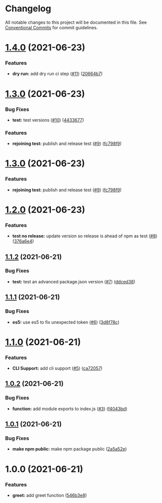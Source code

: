 # Changelog

All notable changes to this project will be documented in this file. See
[Conventional Commits](https://conventionalcommits.org) for commit guidelines.

# [1.4.0](https://github.com/marlondc/greeting-test/compare/v1.3.0...v1.4.0) (2021-06-23)


### Features

* **dry run:** add dry run ci step ([#11](https://github.com/marlondc/greeting-test/issues/11)) ([20664b7](https://github.com/marlondc/greeting-test/commit/20664b7d94ac98aff5aa36bf65080bbe28033a0f))

# [1.3.0](https://github.com/marlondc/greeting-test/compare/v1.2.0...v1.3.0) (2021-06-23)


### Bug Fixes

* **test:** test versions ([#10](https://github.com/marlondc/greeting-test/issues/10)) ([4433677](https://github.com/marlondc/greeting-test/commit/443367712f2e5b33c9aaecceb0d6042450a5b9eb))


### Features

* **rejoining test:** publish and release test ([#9](https://github.com/marlondc/greeting-test/issues/9)) ([fc798f9](https://github.com/marlondc/greeting-test/commit/fc798f9268d5abe9684bedbfa30591a270fb82db))

# [1.3.0](https://github.com/marlondc/greeting-test/compare/v1.2.0...v1.3.0) (2021-06-23)


### Features

* **rejoining test:** publish and release test ([#9](https://github.com/marlondc/greeting-test/issues/9)) ([fc798f9](https://github.com/marlondc/greeting-test/commit/fc798f9268d5abe9684bedbfa30591a270fb82db))

# [1.2.0](https://github.com/marlondc/greeting-test/compare/v1.1.2...v1.2.0) (2021-06-23)


### Features

* **test no release:** update version so release is ahead of npm as test ([#8](https://github.com/marlondc/greeting-test/issues/8)) ([376a6e4](https://github.com/marlondc/greeting-test/commit/376a6e424262ba2e3d304a970f28539a0149179b))

## [1.1.2](https://github.com/marlondc/greeting-test/compare/v1.1.1...v1.1.2) (2021-06-21)


### Bug Fixes

* **test:** test an advanced package.json version ([#7](https://github.com/marlondc/greeting-test/issues/7)) ([ddced38](https://github.com/marlondc/greeting-test/commit/ddced38a891a91c4557ae0f1612e717532f7e799))

## [1.1.1](https://github.com/marlondc/greeting-test/compare/v1.1.0...v1.1.1) (2021-06-21)


### Bug Fixes

* **es5:** use es5 to fix unexpected token ([#6](https://github.com/marlondc/greeting-test/issues/6)) ([3d8f78c](https://github.com/marlondc/greeting-test/commit/3d8f78c0adfac59378fd06b3c3448c6bf093c192))

# [1.1.0](https://github.com/marlondc/greeting-test/compare/v1.0.2...v1.1.0) (2021-06-21)


### Features

* **CLI Support:** add cli support ([#5](https://github.com/marlondc/greeting-test/issues/5)) ([ca72057](https://github.com/marlondc/greeting-test/commit/ca72057971e3ed40484e3b98e1ad32d3ea21c6cb))

## [1.0.2](https://github.com/marlondc/greeting-test/compare/v1.0.1...v1.0.2) (2021-06-21)


### Bug Fixes

* **function:** add module exports to index.js ([#3](https://github.com/marlondc/greeting-test/issues/3)) ([f4043bd](https://github.com/marlondc/greeting-test/commit/f4043bd2b97b7b2a28f179b8c36d1e083b54ab5a))

## [1.0.1](https://github.com/marlondc/greeting-test/compare/v1.0.0...v1.0.1) (2021-06-21)


### Bug Fixes

* **make npm public:** make npm package public ([2a5a52e](https://github.com/marlondc/greeting-test/commit/2a5a52eeabf4c42c992c49bf02f9cd0fd9c18f55))

# 1.0.0 (2021-06-21)


### Features

* **greet:** add greet function ([546b3e8](https://github.com/marlondc/greeting-test/commit/546b3e8a79d5ad563c6885f045d3c19886c82614))
